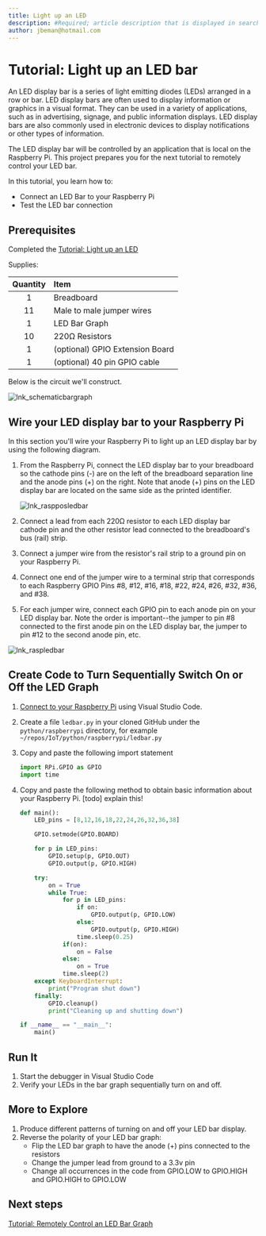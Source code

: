 ```yaml
---
title: Light up an LED 
description: #Required; article description that is displayed in search results. 
author: jbeman@hotmail.com
---
```


# Tutorial: Light up an LED bar

An LED display bar is a series of light emitting diodes (LEDs) arranged in a row or bar. LED display bars are often used to display information or graphics in a visual format. They can be used in a variety of applications, such as in advertising, signage, and public information displays. LED display bars are also commonly used in electronic devices to display notifications or other types of information.

The LED display bar will be controlled by an application that is local on the Raspberry Pi. This project prepares you for the next tutorial to remotely control your LED bar.

<!-- 3. Tutorial outline 
Required. Use the format provided in the list below.
-->

In this tutorial, you learn how to:

- Connect an LED Bar to your Raspberry Pi
- Test the LED bar connection

## Prerequisites

Completed the [Tutorial: Light up an LED](tutorial-rasp-led.md)

Supplies:

|Quantity  |Item  |
|:---:|:---|
|1     | Breadboard |
|11     | Male to male jumper wires |
|1     | LED Bar Graph |
|10     | 220Ω Resistors |
|1     | (optional) GPIO Extension Board |
|1     | (optional) 40 pin GPIO cable |

Below is the circuit we'll construct.

![lnk_schematicbargraph]

## Wire your LED display bar to your Raspberry Pi

In this section you'll wire your Raspberry Pi to light up an LED display bar by using the following diagram.

1. From the Raspberry Pi, connect the LED display bar to your breadboard so the cathode pins (-) are on the left of the breadboard separation line and the anode pins (+) on the right. Note that anode (+) pins on the LED display bar are located on the same side as the printed identifier.

    ![lnk_raspposledbar]

1. Connect a lead from each 220Ω resistor to each LED display bar cathode pin and the other resistor lead connected to the breadboard's bus (rail) strip.
1. Connect a jumper wire from the resistor's rail strip to a ground pin on your Raspberry Pi.
1. Connect one end of the jumper wire to a terminal strip that corresponds to each Raspberry GPIO Pins #8, #12, #16, #18, #22, #24, #26, #32, #36, and #38.
1. For each jumper wire, connect each GPIO pin to each anode pin on your LED display bar. Note the order is important--the jumper to pin #8 connected to the first anode pin on the LED display bar, the jumper to pin #12 to the second anode pin, etc.

![lnk_raspledbar]

## Create Code to Turn Sequentially Switch On or Off the LED Graph
<!-- Introduction paragraph -->
1. [Connect to your Raspberry Pi](https://code.visualstudio.com/docs/remote/ssh#_connect-to-a-remote-host) using Visual Studio Code.
1. Create a file `ledbar.py` in your cloned GitHub under the `python/raspberrypi` directory, for example `~/repos/IoT/python/raspberrypi/ledbar.py`
1. Copy and paste the following import statement

    ```python
    import RPi.GPIO as GPIO
    import time
    ```

1. Copy and paste the following method to obtain basic information about your Raspberry Pi. [todo] explain this!

    ```python
    def main():
        LED_pins = [8,12,16,18,22,24,26,32,36,38]
    
        GPIO.setmode(GPIO.BOARD)
    
        for p in LED_pins:
            GPIO.setup(p, GPIO.OUT)
            GPIO.output(p, GPIO.HIGH)
    
        try:
            on = True
            while True:
                for p in LED_pins:
                    if on:
                        GPIO.output(p, GPIO.LOW)
                    else:
                        GPIO.output(p, GPIO.HIGH)
                    time.sleep(0.25)
                if(on):
                    on = False
                else:
                    on = True
                time.sleep(2)
        except KeyboardInterrupt:
            print("Program shut down")
        finally:
            GPIO.cleanup()
            print("Cleaning up and shutting down")
    
    if __name__ == "__main__":
        main()
    ```

## Run It
<!-- Introduction paragraph -->
1. Start the debugger in Visual Studio Code
1. Verify your LEDs in the bar graph sequentially turn on and off.

## More to Explore

1. Produce different patterns of turning on and off your LED bar display.
1. Reverse the polarity of your LED bar graph:
    - Flip the LED bar graph to have the anode (+) pins connected to the resistors
    - Change the jumper lead from ground to a 3.3v pin
    - Change all occurrences in the code from GPIO.LOW to GPIO.HIGH and GPIO.HIGH to GPIO.LOW

## Next steps

[Tutorial: Remotely Control an LED Bar Graph](tutorial-rasp-remoteled.md)

<!--images-->

[lnk_schematicbargraph]: media/tutorial-rasp-ledbar/schematicbargraph.png
[lnk_raspledbar]: media/tutorial-rasp-ledbar/rasp-ledbar.png
[lnk_raspposledbar]: media/tutorial-rasp-ledbar/rasp-posledbar.png
